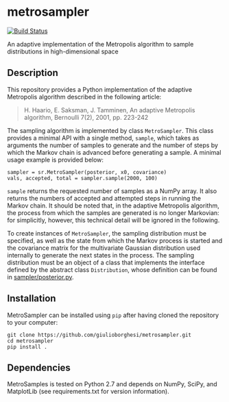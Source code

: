 # metrosampler 
[![Build Status](https://travis-ci.org/giulioborghesi/Adaptive-Metropolis-Sampler.svg?branch=master)](https://travis-ci.org/giulioborghesi/Adaptive-Metropolis-Sampler)

An adaptive implementation of the Metropolis algorithm to sample distributions in high-dimensional space

## Description
This repository provides a Python implementation of the adaptive Metropolis algorithm described in the following article:

> H. Haario, E. Saksman, J. Tamminen, An adaptive Metropolis algorithm, Bernoulli 7(2), 2001, pp. 223-242

The sampling algorithm is implemented by class `MetroSampler`. This class provides a minimal API with a single method, `sample`, which takes 
as arguments the number of samples to generate and the number of steps by which the Markov chain is advanced before generating a sample. 
A minimal usage example is provided below:

    sampler = sr.MetroSampler(posterior, x0, covariance)
    vals, accepted, total = sampler.sample(2000, 100)
    
`sample` returns the requested number of samples as a NumPy array. It also returns the numbers of accepted and attempted steps in running 
the Markov chain. It should be noted that, in the adaptive Metropolis algorithm, the process from which the samples are generated is no longer 
Markovian: for simplicitly, however, this technical detail will be ignored in the following.

To create instances of `MetroSampler`, the sampling distribution must be specified, as well as the state from which the Markov process is 
started and the covariance matrix for the multivariate Gaussian distribution used internally to generate the next states in the process. 
The sampling distribution must be an object of a class that implements the interface defined by the abstract class `Distribution`, whose 
definition can be found in [sampler/posterior.py](https://github.com/giulioborghesi/metrosampler/blob/master/metrosampler/posterior.py).

## Installation

MetroSampler can be installed using `pip` after having cloned the repository to your computer:

    git clone https://github.com/giulioborghesi/metrosampler.git
    cd metrosampler
    pip install .

## Dependencies

MetroSamples is tested on Python 2.7 and depends on NumPy, SciPy, and MatplotLib (see requirements.txt for version information).

